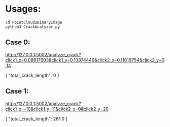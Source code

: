 # Usages:
```
cd PointCloud2BinaryImage
python3 CrackAnalyzer.py
```
## Case 0:
http://127.0.0.1:5002/analyze_crack?click1_x=0.08817603&click1_y=0.10874449&click2_x=0.11819754&click2_y=0.14

{
  "total_crack_length": 0
}

## Case 1:
http://127.0.0.1:5002/analyze_crack?click1_x=-10&click1_y=11&click2_x=0&click2_y=20

{
  "total_crack_length": 261.0
}